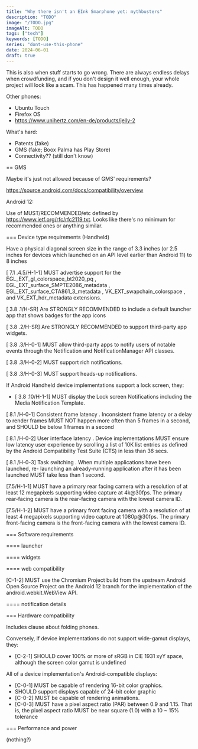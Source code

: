 ```yaml
---
title: "Why there isn't an EInk Smarphone yet: mythbusters"
description: "TODO"
image: "/TODO.jpg"
imageAlt: TODO
tags: ["tech"]
keywords: [TODO]
series: "dont-use-this-phone"
date: 2024-06-01
draft: true
---
```


This is also when stuff starts to go wrong. There are always endless delays when crowdfunding, and if you don't design it well enough, your whole project will look like a scam. This has happened many times already.

Other phones:
* Ubuntu Touch
* Firefox OS
* https://www.unihertz.com/en-de/products/jelly-2

What's hard:
* Patents (fake)
* GMS (fake; Boox Palma has Play Store)
* Connectivity?? (still don't know)

== GMS

Maybe it's just not allowed because of GMS' requirements?

https://source.android.com/docs/compatibility/overview

Android 12:

Use of MUST/RECOMMENDED/etc defined by https://www.ietf.org/rfc/rfc2119.txt. Looks like there's no minimum for recommended ones or anything similar.

=== Device type requirements (Handheld)

Have a physical diagonal screen size in the range of 3.3 inches (or 2.5 inches for devices which launched on an API level earlier than Android 11) to 8 inches

[ 7.1 .4.5/H-1-1] MUST advertise support for the EGL_EXT_gl_colorspace_bt2020_pq , EGL_EXT_surface_SMPTE2086_metadata , EGL_EXT_surface_CTA861_3_metadata , VK_EXT_swapchain_colorspace , and VK_EXT_hdr_metadata extensions.

[ 3.8 .1/H-SR] Are STRONGLY RECOMMENDED to include a default launcher app that shows badges for the app icons

[ 3.8 .2/H-SR] Are STRONGLY RECOMMENDED to support third-party app widgets.

[ 3.8 .3/H-0-1] MUST allow third-party apps to notify users of notable events through the Notification and NotificationManager API classes.

[ 3.8 .3/H-0-2] MUST support rich notifications.

[ 3.8 .3/H-0-3] MUST support heads-up notifications.

If Android Handheld device implementations support a lock screen, they:

- [ 3.8 .10/H-1-1] MUST display the Lock screen Notifications including the Media Notification Template.

[ 8.1 /H-0-1] Consistent frame latency . Inconsistent frame latency or a delay to render frames MUST NOT happen more often than 5 frames in a second, and SHOULD be below 1 frames in a second

[ 8.1 /H-0-2] User interface latency . Device implementations MUST ensure low latency user experience by scrolling a list of 10K list entries as defined by the Android Compatibility Test Suite (CTS) in less than 36 secs.

[ 8.1 /H-0-3] Task switching . When multiple applications have been launched, re- launching an already-running application after it has been launched MUST take less than 1 second.

[7.5/H-1-1] MUST have a primary rear facing camera with a resolution of at least 12 megapixels supporting video capture at 4k@30fps. The primary rear-facing camera is the rear-facing camera with the lowest camera ID.

[7.5/H-1-2] MUST have a primary front facing camera with a resolution of at least 4 megapixels supporting video capture at 1080p@30fps. The primary front-facing camera is the front-facing camera with the lowest camera ID.

=== Software requirements

==== launcher

==== widgets

==== web compatibility

[C-1-2] MUST use the Chromium Project build from the upstream Android Open Source Project on the Android 12 branch for the implementation of the android.webkit.WebView API.

==== notification details

=== Hardware compatibility

Includes clause about folding phones.

Conversely, if device implementations do not support wide-gamut displays, they:

* [C-2-1] SHOULD cover 100% or more of sRGB in CIE 1931 xyY space, although the screen color gamut is undefined

All of a device implementation's Android-compatible displays:

* [C-0-1] MUST be capable of rendering 16-bit color graphics.
* SHOULD support displays capable of 24-bit color graphic
* [C-0-2] MUST be capable of rendering animations.
* [C-0-3] MUST have a pixel aspect ratio (PAR) between 0.9 and 1.15. That is, the pixel aspect ratio MUST be near square (1.0) with a 10 ~ 15% tolerance

=== Performance and power

(nothing?)
